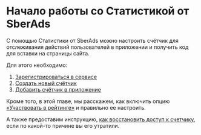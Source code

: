 # Начало работы со Статистикой от SberAds

С помощью Статистики от SberAds можно настроить счётчик для отслеживания действий пользователей в приложении и получить код для вставки на страницы сайта.

Для этого необходимо:

1. [Зарегистрироваться в cервисе](registraciya-na-servise.md)
2. [Создать новый счётчик](sozdanie-schyotchika/)
3. [Добавить счётчик в приложение](ustanovka-schyotchika/)

Кроме того, в этой главе, мы расскажем, как включить опцию [«Участвовать в рейтинге»](nastroika-schyotchika.md) и правильно ее настроить.

А также предоставим инструкцию, [как восстановить доступ к счетчику](vosstanovlenie-dostupa-k-schetchiku.md), если по какой-то причине вы его утратили.
